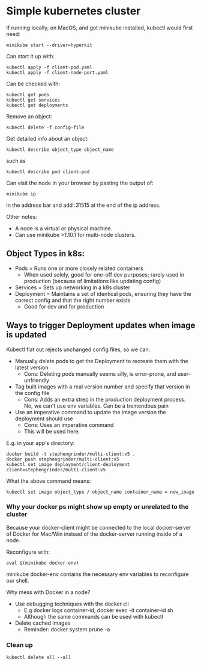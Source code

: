 # Simple kubernetes cluster

If running locally, on MacOS, and got minikube installed, kubectl would first need:

    minikube start --driver=hyperkit

Can start it up with:

    kubectl apply -f client-pod.yaml
    kubectl apply -f client-node-port.yaml

Can be checked with:

    kubectl get pods
    kubectl get services
    kubectl get deployments

Remove an object:

    kubectl delete -f config-file

Get detailed info about an object:

    kubectl describe object_type object_name
such as

    kubectl describe pod client-pod

Can visit the node in your browser by pasting the output of:

    minikube ip

in the address bar and add :31515 at the end of the ip address.

Other notes:
- A node is a virtual or physical machine.
- Can use minikube >1.10.1 for multi-node clusters.

## Object Types in k8s:
- Pods = Runs one or more closely related containers
    - When used solely, good for one-off dev purposes; rarely used in production (because of limitations like updating config)
- Services = Sets up networking in a k8s cluster
- Deployment = Maintains a set of identical pods, ensuring they have the correct config and that the right number exists
    - Good for dev and for production

## Ways to trigger Deployment updates when image is updated
Kubectl flat out rejects unchanged config files, so we can:

- Manually delete pods to get the Deployment to recreate them with the latest version
    - Cons: Deleting pods manually seems silly, is error-prone, and user-unfriendly
- Tag built images with a real version number and specify that version in the config file
    - Cons: Adds an extra strep in the production deployment process. No, we can't use env variables. Can be a tremendous pain
- Use an imperative command to update the image version the deployment should use
    - Cons: Uses an imperative command
    - This will be used here.

E.g. in your app's directory:

    docker build -t stephengrinder/multi-client:v5 .
    docker push stephengrinder/multi-client:v5
    kubectl set image deployment/client-deployment client=stephengrinder/multi-client:v5

What the above command means:

    kubectl set image object_type / object_name container_name = new_image

### Why your docker ps might show up empty or unrelated to the cluster
Because your docker-client might be connected to the local docker-server of Docker for Mac/Win instead of the docker-server running inside of a node.

Reconfigure with:

    eval $(minikube docker-env)

minikube docker-env contains the necessary env variables to reconfigure our shell.

Why mess with Docker in a node?
- Use debugging techniques with the docker cli
    - E.g docker logs container-id, docker exec -it container-id sh
    - Although the same commands can be used with kubectl
- Delete cached images
    - Reminder: docker system prune -a

### Clean up
    kubectl delete all --all